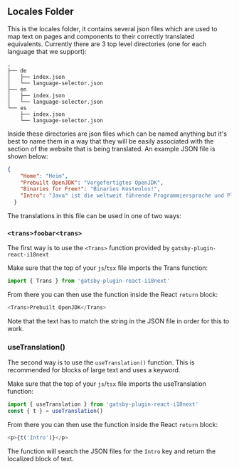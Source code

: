## Locales Folder

This is the locales folder, it contains several json files which are used to map text on pages and components to their correctly translated equivalents. Currently there are 3 top level directories (one for each language that we support):

```tree
.
├── de
│   ├── index.json
│   └── language-selector.json
├── en
│   ├── index.json
│   └── language-selector.json
└── es
    ├── index.json
    └── language-selector.json
```

Inside these directories are json files which can be named anything but it's best to name them in a way that they will be easily associated with the section of the website that is being translated. An example JSON file is shown below:


```json
{
    "Home": "Heim",
    "Prebuilt OpenJDK": "Vorgefertigtes OpenJDK",
    "Binaries for Free!": "Binaries Kostenlos!",
    "Intro": "Java™ ist die weltweit führende Programmiersprache und Plattform. Die Adoptium Working Group fördert und unterstützt qualitativ hochwertige, TCK-zertifizierte Laufzeiten und zugehörige Technologien für den Einsatz im gesamten Java-Ökosystem™. Eclipse Temurin ist der Name der OpenJDK-Distribution von Adoptium."
  }
```

The translations in this file can be used in one of two ways:

### `<trans>foobar<trans>`

The first way is to use the `<Trans>` function provided by `gatsby-plugin-react-i18next`

Make sure that the top of your `js`/`tsx` file imports the Trans function:

```js
import { Trans } from 'gatsby-plugin-react-i18next'
```

From there you can then use the function inside the React `return` block:

```js
<Trans>Prebuilt OpenJDK</Trans>
```

Note that the text has to match the string in the JSON file in order for this to work.

### useTranslation()

The second way is to use the `useTranslation()` function. This is recommended for blocks of large text and uses a keyword.

Make sure that the top of your `js`/`tsx` file imports the useTranslation function:

```js
import { useTranslation } from 'gatsby-plugin-react-i18next'
const { t } = useTranslation()
```

From there you can then use the function inside the React `return` block:

```js
<p>{t('Intro')}</p>
```

The function will search the JSON files for the `Intro` key and return the localized block of text.
